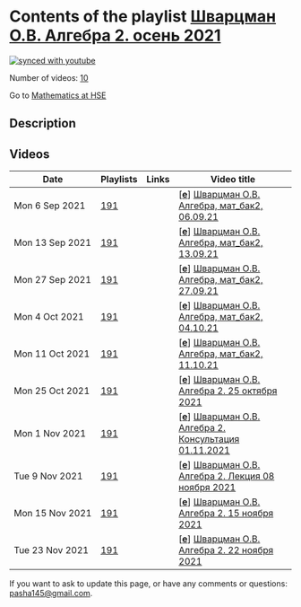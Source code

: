 # Contents of the playlist [Шварцман О.В. Алгебра 2. осень 2021](https://www.youtube.com/playlist?list=PLq3E5oubNNoDDt15UeNqoB4A2TQcKShNB)

[![synced with youtube](https://img.shields.io/github/last-commit/mathphysschool/mathphysschool.github.io/autoupdate1?label=synced%20with%20youtube)](https://github.com/mathphysschool/mathphysschool.github.io/commits/autoupdate1)

Number of videos: [10](#videos)

Go to [Mathematics at HSE](../README.md)

## Description



## Videos

|Date|Playlists|Links|Video title|
|---|---|---|---|
| Mon&nbsp;6&nbsp;Sep&nbsp;2021 | [191](../playlists/191 "Шварцман О.В. Алгебра 2. осень 2021") |  | [[**e**](https://studio.youtube.com/video/2n1RVa_Rlzg/edit "Edit")] [Шварцман О.В. Алгебра, мат&#95;бак2, 06.09.21](https://www.youtube.com/watch?v=2n1RVa_Rlzg&list=PLq3E5oubNNoDDt15UeNqoB4A2TQcKShNB) |
| Mon&nbsp;13&nbsp;Sep&nbsp;2021 | [191](../playlists/191 "Шварцман О.В. Алгебра 2. осень 2021") |  | [[**e**](https://studio.youtube.com/video/wmD2gwmgfrE/edit "Edit")] [Шварцман О.В. Алгебра, мат&#95;бак2, 13.09.21](https://www.youtube.com/watch?v=wmD2gwmgfrE&list=PLq3E5oubNNoDDt15UeNqoB4A2TQcKShNB) |
| Mon&nbsp;27&nbsp;Sep&nbsp;2021 | [191](../playlists/191 "Шварцман О.В. Алгебра 2. осень 2021") |  | [[**e**](https://studio.youtube.com/video/47EnH16qWB4/edit "Edit")] [Шварцман О.В. Алгебра, мат&#95;бак2, 27.09.21](https://www.youtube.com/watch?v=47EnH16qWB4&list=PLq3E5oubNNoDDt15UeNqoB4A2TQcKShNB) |
| Mon&nbsp;4&nbsp;Oct&nbsp;2021 | [191](../playlists/191 "Шварцман О.В. Алгебра 2. осень 2021") |  | [[**e**](https://studio.youtube.com/video/Gp1V3Wyom44/edit "Edit")] [Шварцман О.В. Алгебра, мат&#95;бак2, 04.10.21](https://www.youtube.com/watch?v=Gp1V3Wyom44&list=PLq3E5oubNNoDDt15UeNqoB4A2TQcKShNB "проблема со звуком после 1 часа 10 мин 24 сек") |
| Mon&nbsp;11&nbsp;Oct&nbsp;2021 | [191](../playlists/191 "Шварцман О.В. Алгебра 2. осень 2021") |  | [[**e**](https://studio.youtube.com/video/7Qn7kYT0IDY/edit "Edit")] [Шварцман О.В. Алгебра, мат&#95;бак2, 11.10.21](https://www.youtube.com/watch?v=7Qn7kYT0IDY&list=PLq3E5oubNNoDDt15UeNqoB4A2TQcKShNB) |
| Mon&nbsp;25&nbsp;Oct&nbsp;2021 | [191](../playlists/191 "Шварцман О.В. Алгебра 2. осень 2021") |  | [[**e**](https://studio.youtube.com/video/5sN7n0lFkB0/edit "Edit")] [Шварцман О.В. Алгебра 2.  25 октября 2021](https://www.youtube.com/watch?v=5sN7n0lFkB0&list=PLq3E5oubNNoDDt15UeNqoB4A2TQcKShNB "Лекция  25 октября 2021") |
| Mon&nbsp;1&nbsp;Nov&nbsp;2021 | [191](../playlists/191 "Шварцман О.В. Алгебра 2. осень 2021") |  | [[**e**](https://studio.youtube.com/video/Qcx6fAQwC-w/edit "Edit")] [Шварцман О.В. Алгебра 2. Консультация 01.11.2021](https://www.youtube.com/watch?v=Qcx6fAQwC-w&list=PLq3E5oubNNoDDt15UeNqoB4A2TQcKShNB) |
| Tue&nbsp;9&nbsp;Nov&nbsp;2021 | [191](../playlists/191 "Шварцман О.В. Алгебра 2. осень 2021") |  | [[**e**](https://studio.youtube.com/video/m11B1K9bk3g/edit "Edit")] [Шварцман О.В. Алгебра 2. Лекция 08 ноября 2021](https://www.youtube.com/watch?v=m11B1K9bk3g&list=PLq3E5oubNNoDDt15UeNqoB4A2TQcKShNB) |
| Mon&nbsp;15&nbsp;Nov&nbsp;2021 | [191](../playlists/191 "Шварцман О.В. Алгебра 2. осень 2021") |  | [[**e**](https://studio.youtube.com/video/m2ECMzcnEsM/edit "Edit")] [Шварцман О.В. Алгебра 2. 15 ноября 2021](https://www.youtube.com/watch?v=m2ECMzcnEsM&list=PLq3E5oubNNoDDt15UeNqoB4A2TQcKShNB) |
| Tue&nbsp;23&nbsp;Nov&nbsp;2021 | [191](../playlists/191 "Шварцман О.В. Алгебра 2. осень 2021") |  | [[**e**](https://studio.youtube.com/video/NwEEwsNKGIs/edit "Edit")] [Шварцман О.В. Алгебра 2. 22 ноября 2021](https://www.youtube.com/watch?v=NwEEwsNKGIs&list=PLq3E5oubNNoDDt15UeNqoB4A2TQcKShNB) |


 If you want to ask to update this page, or have any comments or questions: <pasha145@gmail.com>.